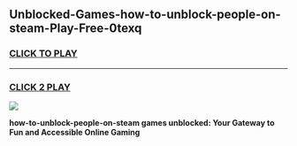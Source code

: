 
## Unblocked-Games-how-to-unblock-people-on-steam-Play-Free-0texq
<h3>
<a href="https://premium76.site?title=how-to-unblock-people-on-steam&ref=21A">CLICK TO PLAY</a></h3>
<hr>

<h3>
<a href="https://premium76.site?title=how-to-unblock-people-on-steam&ref=21A">CLICK 2 PLAY</a>
  
</h3>

<a href="https://premium76.site?title=how-to-unblock-people-on-steam&ref=21A"><img src="https://clearcache.store/games.png"></a>


**how-to-unblock-people-on-steam games unblocked: Your Gateway to Fun and Accessible Online Gaming**
